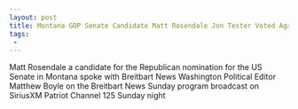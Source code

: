 ```yaml
---
layout: post
title: Montana GOP Senate Candidate Matt Rosendale Jon Tester Voted Against Neil Gorsuch and President Trumps Tax Cuts and Jobs Act
tags:
 -
---
```

Matt Rosendale a candidate for the Republican nomination for the US Senate in Montana spoke with Breitbart News Washington Political Editor Matthew Boyle on the Breitbart News Sunday program broadcast on SiriusXM Patriot Channel 125 Sunday night
